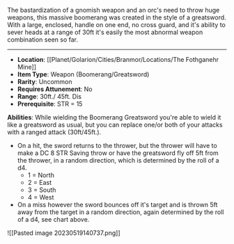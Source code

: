 The bastardization of a gnomish weapon and an orc's need to throw huge weapons, this massive boomerang was created in the style of a greatsword. With a large, enclosed, handle on one end, no cross guard, and it's ability to sever heads at a range of 30ft it's easily the most abnormal weapon combination seen so far.
 
---
- **Location**: [[Planet/Golarion/Cities/Branmor/Locations/The Fothganehr Mine]]
- **Item Type**: Weapon (Boomerang/Greatsword)
- **Rarity**: Uncommon
- **Requires Attunement**: No
- **Range**: 30ft./ 45ft. Dis
- **Prerequisite**: STR = 15

**Abilities**: While wielding the Boomerang Greatsword you're able to wield it like a greatsword as usual, but you can replace one/or both of your attacks with a ranged attack (30ft/45ft.).
- On a hit, the sword returns to the thrower, but the thrower will have to make a DC 8 STR Saving throw or have the greatsword fly off 5ft from the thrower, in a random direction, which is determined by the roll of a d4.
	- 1 = North
	- 2 = East
	- 3 = South
	- 4 = West
- On a miss however the sword bounces off it's target and is thrown 5ft away from the target in a random direction, again determined by the roll of a d4, see chart above.

![[Pasted image 20230519140737.png]]